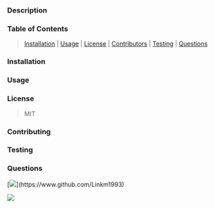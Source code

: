 #  


### Description
> 


### Table of Contents 
>[Installation](###Installation) | [Usage](###Usage) | [License](###License) | [Contributors](###Contributors) | [Testing](###Testing) | [Questions](###Questions)
        
        
### Installation
>


### Usage
>


### License
>MIT


### Contributing
>


### Testing
>


### Questions
[![](https://img.shields.io/badge/github-Linkm1993-blue?)](https://www.github.com/Linkm1993)
        
![](https://avatars.githubusercontent.com/u/46576277?)